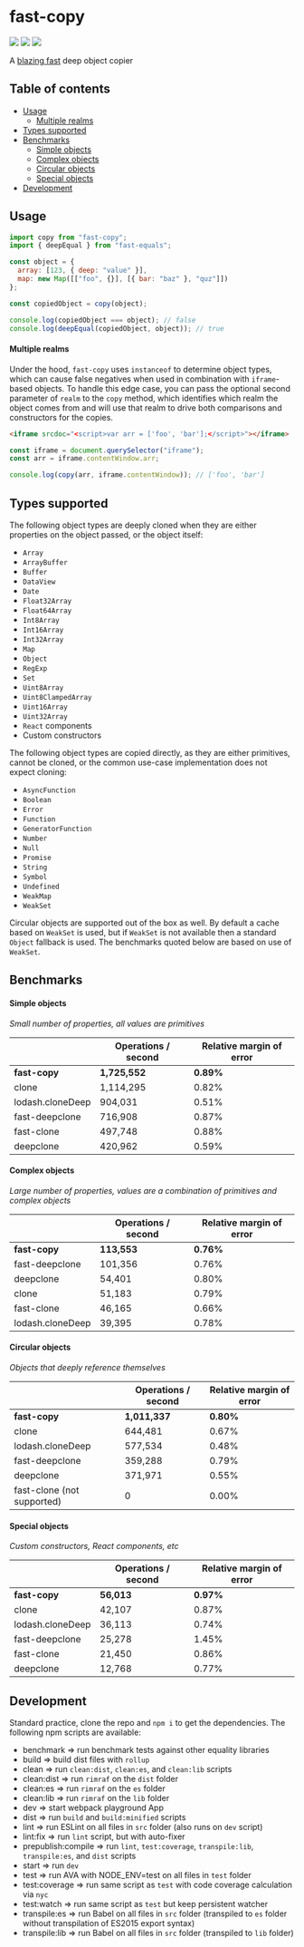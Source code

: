 # fast-copy

<img src="https://img.shields.io/badge/build-passing-brightgreen.svg"/>
<img src="https://img.shields.io/badge/coverage-100%25-brightgreen.svg"/>
<img src="https://img.shields.io/badge/license-MIT-blue.svg"/>

A [blazing fast](#benchmarks) deep object copier

## Table of contents

* [Usage](#usage)
  * [Multiple realms](#multiple-realms)
* [Types supported](#types-supported)
* [Benchmarks](#benchmarks)
  * [Simple objects](#simple-objects)
  * [Complex objects](#complex-objects)
  * [Circular objects](#circular-objects)
  * [Special objects](#special-objects)
* [Development](#development)

## Usage

```javascript
import copy from "fast-copy";
import { deepEqual } from "fast-equals";

const object = {
  array: [123, { deep: "value" }],
  map: new Map([["foo", {}], [{ bar: "baz" }, "quz"]])
};

const copiedObject = copy(object);

console.log(copiedObject === object); // false
console.log(deepEqual(copiedObject, object)); // true
```

#### Multiple realms

Under the hood, `fast-copy` uses `instanceof` to determine object types, which can cause false negatives when used in combination with `iframe`-based objects. To handle this edge case, you can pass the optional second parameter of `realm` to the `copy` method, which identifies which realm the object comes from and will use that realm to drive both comparisons and constructors for the copies.

```html
<iframe srcdoc="<script>var arr = ['foo', 'bar'];</script>"></iframe>
```

```javascript
const iframe = document.querySelector("iframe");
const arr = iframe.contentWindow.arr;

console.log(copy(arr, iframe.contentWindow)); // ['foo', 'bar']
```

## Types supported

The following object types are deeply cloned when they are either properties on the object passed, or the object itself:

* `Array`
* `ArrayBuffer`
* `Buffer`
* `DataView`
* `Date`
* `Float32Array`
* `Float64Array`
* `Int8Array`
* `Int16Array`
* `Int32Array`
* `Map`
* `Object`
* `RegExp`
* `Set`
* `Uint8Array`
* `Uint8ClampedArray`
* `Uint16Array`
* `Uint32Array`
* `React` components
* Custom constructors

The following object types are copied directly, as they are either primitives, cannot be cloned, or the common use-case implementation does not expect cloning:

* `AsyncFunction`
* `Boolean`
* `Error`
* `Function`
* `GeneratorFunction`
* `Number`
* `Null`
* `Promise`
* `String`
* `Symbol`
* `Undefined`
* `WeakMap`
* `WeakSet`

Circular objects are supported out of the box as well. By default a cache based on `WeakSet` is used, but if `WeakSet` is not available then a standard `Object` fallback is used. The benchmarks quoted below are based on use of `WeakSet`.

## Benchmarks

#### Simple objects

_Small number of properties, all values are primitives_

|                  | Operations / second | Relative margin of error |
| ---------------- | ------------------- | ------------------------ |
| **fast-copy**    | **1,725,552**       | **0.89%**                |
| clone            | 1,114,295           | 0.82%                    |
| lodash.cloneDeep | 904,031             | 0.51%                    |
| fast-deepclone   | 716,908             | 0.87%                    |
| fast-clone       | 497,748             | 0.88%                    |
| deepclone        | 420,962             | 0.59%                    |

#### Complex objects

_Large number of properties, values are a combination of primitives and complex objects_

|                  | Operations / second | Relative margin of error |
| ---------------- | ------------------- | ------------------------ |
| **fast-copy**    | **113,553**         | **0.76%**                |
| fast-deepclone   | 101,356             | 0.76%                    |
| deepclone        | 54,401              | 0.80%                    |
| clone            | 51,183              | 0.79%                    |
| fast-clone       | 46,165              | 0.66%                    |
| lodash.cloneDeep | 39,395              | 0.78%                    |

#### Circular objects

_Objects that deeply reference themselves_

|                            | Operations / second | Relative margin of error |
| -------------------------- | ------------------- | ------------------------ |
| **fast-copy**              | **1,011,337**       | **0.80%**                |
| clone                      | 644,481             | 0.67%                    |
| lodash.cloneDeep           | 577,534             | 0.48%                    |
| fast-deepclone             | 359,288             | 0.79%                    |
| deepclone                  | 371,971             | 0.55%                    |
| fast-clone (not supported) | 0                   | 0.00%                    |

#### Special objects

_Custom constructors, React components, etc_

|                  | Operations / second | Relative margin of error |
| ---------------- | ------------------- | ------------------------ |
| **fast-copy**    | **56,013**          | **0.97%**                |
| clone            | 42,107              | 0.87%                    |
| lodash.cloneDeep | 36,113              | 0.74%                    |
| fast-deepclone   | 25,278              | 1.45%                    |
| fast-clone       | 21,450              | 0.86%                    |
| deepclone        | 12,768              | 0.77%                    |

## Development

Standard practice, clone the repo and `npm i` to get the dependencies. The following npm scripts are available:

* benchmark => run benchmark tests against other equality libraries
* build => build dist files with `rollup`
* clean => run `clean:dist`, `clean:es`, and `clean:lib` scripts
* clean:dist => run `rimraf` on the `dist` folder
* clean:es => run `rimraf` on the `es` folder
* clean:lib => run `rimraf` on the `lib` folder
* dev => start webpack playground App
* dist => run `build` and `build:minified` scripts
* lint => run ESLint on all files in `src` folder (also runs on `dev` script)
* lint:fix => run `lint` script, but with auto-fixer
* prepublish:compile => run `lint`, `test:coverage`, `transpile:lib`, `transpile:es`, and `dist` scripts
* start => run `dev`
* test => run AVA with NODE_ENV=test on all files in `test` folder
* test:coverage => run same script as `test` with code coverage calculation via `nyc`
* test:watch => run same script as `test` but keep persistent watcher
* transpile:es => run Babel on all files in `src` folder (transpiled to `es` folder without transpilation of ES2015 export syntax)
* transpile:lib => run Babel on all files in `src` folder (transpiled to `lib` folder)
